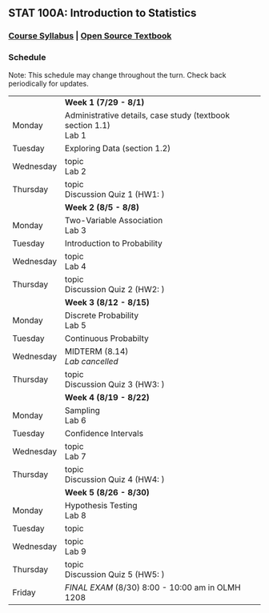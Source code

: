 ## STAT 100A: Introduction to Statistics
### <a href="https://lgpcappiello.github.io/teaching/stat100a/syllabus.pdf" target="blank">Course Syllabus</a> | <a href="https://www.openintro.org/stat/textbook.php?stat_book=os" target="blank">Open Source Textbook</a>

### Schedule
Note: This schedule may change throughout the turn. Check back periodically for updates.

<table>
  <tbody>
  <tr><td>          </td><td><strong> Week 1 (7/29 - 8/1) </strong></td></tr>
  <tr><td>Monday    </td><td> Administrative details, case study (textbook section 1.1) <br> Lab 1 </td></tr>
  <tr><td>Tuesday   </td><td> Exploring Data (section 1.2) </td></tr>
  <tr><td>Wednesday </td><td> topic <br> Lab 2 </td></tr>
  <tr><td>Thursday  </td><td> topic <br> Discussion Quiz 1 (HW1: ) </td></tr>
  
  <tr><td>          </td><td><strong> Week 2 (8/5 - 8/8) </strong></td></tr>
  <tr><td>Monday    </td><td> Two-Variable Association <br> Lab 3 </td></tr>
  <tr><td>Tuesday   </td><td> Introduction to Probability </td></tr>
  <tr><td>Wednesday </td><td> topic <br> Lab 4 </td></tr>
  <tr><td>Thursday  </td><td> topic <br> Discussion Quiz 2 (HW2: ) </td></tr>

  <tr><td>          </td><td><strong> Week 3 (8/12 - 8/15) </strong></td></tr>
  <tr><td>Monday    </td><td> Discrete Probability <br> Lab 5 </td></tr>
  <tr><td>Tuesday   </td><td> Continuous Probabilty </td></tr>
  <tr><td>Wednesday </td><td> MIDTERM (8.14) <br> <em>Lab cancelled</em> </td></tr>
  <tr><td>Thursday  </td><td> topic <br> Discussion Quiz 3 (HW3: ) </td></tr>

  <tr><td>          </td><td><strong> Week 4 (8/19 - 8/22) </strong></td></tr>
  <tr><td>Monday    </td><td> Sampling <br> Lab 6 </td></tr>
  <tr><td>Tuesday   </td><td> Confidence Intervals </td></tr>
  <tr><td>Wednesday </td><td> topic <br> Lab 7 </td></tr>
  <tr><td>Thursday  </td><td> topic <br> Discussion Quiz 4 (HW4: ) </td></tr>

  <tr><td>          </td><td><strong> Week 5 (8/26 - 8/30) </strong></td></tr>
  <tr><td>Monday    </td><td> Hypothesis Testing <br> Lab 8 </td></tr>
  <tr><td>Tuesday   </td><td> topic </td></tr>
  <tr><td>Wednesday </td><td> topic <br> Lab 9 </td></tr>
  <tr><td>Thursday  </td><td> topic <br> Discussion Quiz 5 (HW5: ) </td></tr>
  <tr><td>Friday    </td><td> <em>FINAL EXAM</em> (8/30) 8:00 - 10:00 am in OLMH 1208 </td></tr>
</tbody>
</table>
